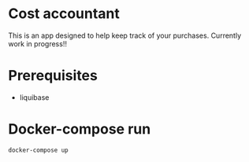 # Cost accountant

This is an app designed to help keep track of your purchases. Currently work in progress!!

# Prerequisites

- liquibase

# Docker-compose run

```bash
docker-compose up
```

